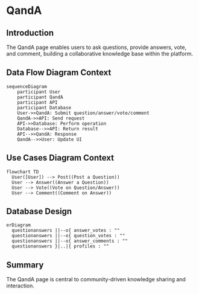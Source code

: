 # QandA

## Introduction
The QandA page enables users to ask questions, provide answers, vote, and comment, building a collaborative knowledge base within the platform.

## Data Flow Diagram Context
```mermaid
sequenceDiagram
    participant User
    participant QandA
    participant API
    participant Database
    User->>QandA: Submit question/answer/vote/comment
    QandA->>API: Send request
    API->>Database: Perform operation
    Database-->>API: Return result
    API-->>QandA: Response
    QandA-->>User: Update UI
```

## Use Cases Diagram Context
```mermaid
flowchart TD
  User([User]) --> Post((Post a Question))
  User --> Answer((Answer a Question))
  User --> Vote((Vote on Question/Answer))
  User --> Comment((Comment on Answer))
```


## Database Design
```mermaid
erDiagram
  questionanswers ||--o{ answer_votes : ""
  questionanswers ||--o{ question_votes : ""
  questionanswers ||--o{ answer_comments : ""
  questionanswers }|..|{ profiles : ""
```

## Summary
The QandA page is central to community-driven knowledge sharing and interaction. 